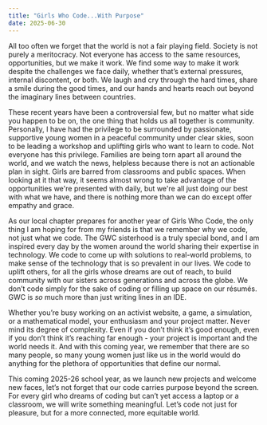 ```yaml
---
title: "Girls Who Code...With Purpose"
date: 2025-06-30
---
```


All too often we forget that the world is not a fair playing field. Society is not purely a meritocracy. Not everyone has access to the same resources, opportunities, but we make it work. We find some way to make it work despite the challenges we face daily, whether that’s external pressures, internal discontent, or both. We laugh and cry through the hard times, share a smile during the good times, and our hands and hearts reach out beyond the imaginary lines between countries. 

These recent years have been a controversial few, but no matter what side you happen to be on, the one thing that holds us all together is community. Personally, I have had the privilege to be surrounded by passionate, supportive young women in a peaceful community under clear skies, soon to be leading a workshop and uplifting girls who want to learn to code. Not everyone has this privilege. Families are being torn apart all around the world, and we watch the news, helpless because there is not an actionable plan in sight. Girls are barred from classrooms and public spaces. When looking at it that way, it seems almost wrong to take advantage of the opportunities we're presented with daily, but we're all just doing our best with what we have, and there is nothing more than we can do except offer empathy and grace.

As our local chapter prepares for another year of Girls Who Code, the only thing I am hoping for from my friends is that we remember why we code, not just what we code. The GWC sisterhood is a truly special bond, and I am inspired every day by the women around the world sharing their expertise in technology. We code to come up with solutions to real-world problems, to make sense of the technology that is so prevalent in our lives. We code to uplift others, for all the girls whose dreams are out of reach, to build community with our sisters across generations and across the globe. We don’t code simply for the sake of coding or filling up space on our résumés. GWC is *so* much more than just writing lines in an IDE.

Whether you’re busy working on an activist website, a game, a simulation, or a mathematical model, your enthusiasm and your project matter. Never mind its degree of complexity. Even if you don’t think it’s good enough, even if you don’t think it’s reaching far enough - your project is important and the world needs it. And with this coming year, we remember that there are so many people, so many young women just like us in the world would do anything for the plethora of opportunities that define our normal.

This coming 2025-26 school year, as we launch new projects and welcome new faces, let’s not forget that our code carries purpose beyond the screen. For every girl who dreams of coding but can’t yet access a laptop or a classroom, we will write something meaningful. Let’s code not just for pleasure, but for a more connected, more equitable world.

